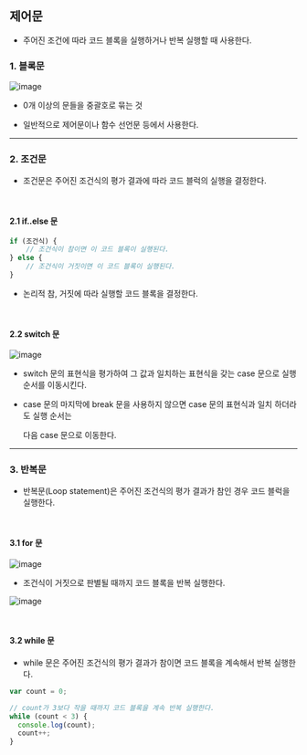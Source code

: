 ## 제어문

- 주어진 조건에 따라 코드 블록을 실행하거나 반복 실행할 때 사용한다.

### 1. 블록문

![image](https://user-images.githubusercontent.com/68735491/125731692-e6b11204-1b6d-49ce-8d53-8d8fb89053c8.png)

- 0개 이상의 문들을 중괄호로 묶는 것

- 일반적으로 제어문이나 함수 선언문 등에서 사용한다.

<hr >

### 2. 조건문

- 조건문은 주어진 조건식의 평가 결과에 따라 코드 블럭의 실행을 결정한다.

<br >

#### 2.1 if..else 문

~~~ javascript
if (조건식) {
    // 조건식이 참이면 이 코드 블록이 실행된다.
} else {
    // 조건식이 거짓이면 이 코드 블록이 실행된다.
}
~~~

- 논리적 참, 거짓에 따라 실행할 코드 블록을 결정한다.

<br >

#### 2.2 switch 문

![image](https://user-images.githubusercontent.com/68735491/125736007-0bb8f8e5-1c5e-40be-9a93-fabf59000d68.png)

- switch 문의 표현식을 평가하여 그 값과 일치하는 표현식을 갖는 case 문으로 실행 순서를 이동시킨다.

- case 문의 마지막에 break 문을 사용하지 않으면 case 문의 표현식과 일치 하더라도 실행 순서는

    다음 case 문으로 이동한다.
  
<hr >

### 3. 반복문

- 반복문(Loop statement)은 주어진 조건식의 평가 결과가 참인 경우 코드 블럭을 실행한다.

<br >

#### 3.1 for 문

![image](https://user-images.githubusercontent.com/68735491/125736765-59709006-deaf-4a93-9421-785e672329ca.png)

- 조건식이 거짓으로 판별될 때까지 코드 블록을 반복 실행한다.

![image](https://user-images.githubusercontent.com/68735491/125736908-b3a1299f-2eb2-4d20-9a30-bd4717f15d6c.png)

<br >

#### 3.2 while 문

- while 문은 주어진 조건식의 평가 결과가 참이면 코드 블록을 계속해서 반복 실행한다.

~~~ javascript
var count = 0;

// count가 3보다 작을 때까지 코드 블록을 계속 반복 실행한다.
while (count < 3) {
  console.log(count);
  count++;
}
~~~
